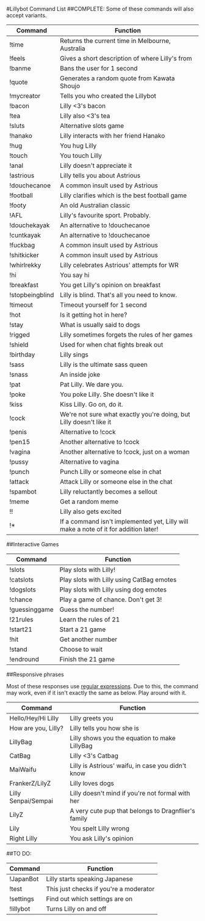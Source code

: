 #Lillybot Command List
##COMPLETE:
Some of these commands will also accept variants.

| Command | Function |
| ------- | -------- |
| !time | Returns the current time in Melbourne, Australia |
|!feels | Gives a short description of where Lilly's from |
|!banme | Bans the user for 1 second |
|!quote | Generates a random quote from Kawata Shoujo |
|!mycreator | Tells you who created the Lillybot |
|!bacon | Lilly <3's bacon |
|!tea | Lilly also <3's tea |
|!sluts | Alternative slots game |
|!hanako | Lilly interacts with her friend Hanako |
|!hug | You hug Lilly |
|!touch | You touch Lilly |
|!anal | Lilly doesn't appreciate it |
|!astrious | Lilly tells you about Astrious |
|!douchecanoe | A common insult used by Astrious |
|!football | Lilly clarifies which is the best football game |
|!footy | An old Australian classic |
|!AFL | Lilly's favourite sport. Probably. |
|!douchekayak | An alternative to !douchecanoe |
|!cuntkayak | An alternative to !douchecanoe |
|!fuckbag | A common insult used by Astrious |
|!shitkicker | A common insult used by Astrious |
|!whirlrekky | Lilly celebrates Astrious' attempts for WR |
|!hi | You say hi |
|!breakfast | You get Lilly's opinion on breakfast |
|!stopbeingblind | Lilly is blind. That's all you need to know. |
|!timeout | Timeout yourself for 1 second |
|!hot | Is it getting hot in here? |
|!stay | What is usually said to dogs |
|!rigged | Lilly sometimes forgets the rules of her games |
|!shield | Used for when chat fights break out |
|!birthday | Lilly sings |
|!sass | Lilly is the ultimate sass queen |
|!snass | An inside joke |
|!pat | Pat Lilly. We dare you. |
|!poke | You poke Lilly. She doesn't like it |
|!kiss | Kiss Lilly. Go on, do it. |
|!cock | We're not sure what exactly you're doing, but Lilly doesn't like it |
|!penis | Alternative to !cock |
|!pen15 | Another alternative to !cock |
|!vagina | Another alternative to !cock, just on a woman |
|!pussy | Alternative to vagina |
|!punch | Punch Lilly or someone else in chat |
|!attack | Attack Lilly or someone else in the chat |
|!spambot | Lilly reluctantly becomes a sellout |
|!meme | Get a random meme |
|!! | Lilly also gets excited |
|!* | If a command isn't implemented yet, Lilly will make a note of it for addition later! |

##Interactive Games

| Command | Function |
| ------- | -------- |
|!slots | Play slots with Lilly! |
|!catslots |Play slots with Lilly using CatBag emotes |
|!dogslots | Play slots with Lilly using dog emotes |
|!chance | Play a game of chance. Don't get 3! |
|!guessinggame | Guess the number! |
|!21rules | Learn the rules of 21 |
|!start21 | Start a 21 game |
|!hit | Get another number |
|!stand | Choose to wait |
|!endround | Finish the 21 game |


##Responsive phrases

Most of these responses use [regular expressions](http://www.tutorialspoint.com/ruby/ruby_regular_expressions.htm). Due to this, the command may work, even if it isn't exactly the same as below. Play around with it.

| Command | Function |
| ------- | -------- |
| Hello/Hey/Hi Lilly | Lilly greets you |
| How are you, Lilly? | Lilly tells you how she is |
| LillyBag | Lilly shows you the equation to make LillyBag |
|CatBag | Lilly <3's Catbag |
|MaiWaifu | Lilly is Astrious' waifu, in case you didn't know |
|FrankerZ/LilyZ | Lilly loves dogs |
|Lilly Senpai/Sempai | Lilly doesn't mind if you're not formal with her |
|LilyZ | A very cute pup that belongs to Dragnflier's family |
|Lily | You spelt Lilly wrong |
| Right Lilly | You ask Lilly's opinion |


##TO DO:

| Command | Function |
| --------| -------- |
|!JapanBot| Lilly starts speaking Japanese |
|!test | This just checks if you're a moderator |
|!settings | Find out which settings are on |
|!lillybot | Turns Lilly on and off |
